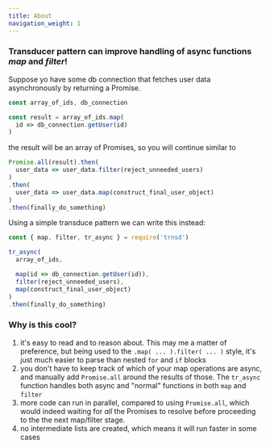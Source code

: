 ```yaml
---
title: About
navigation_weight: 1
---
```


### Transducer pattern can improve handling of async functions _map_ and _filter_!

Suppose yo have some db connection that fetches user data asynchronously 
by returning a Promise.

```javascript
const array_of_ids, db_connection

const result = array_of_ids.map(
  id => db_connection.getUser(id)
)
```

the result will be an array of Promises, so you will continue similar to

```javascript
Promise.all(result).then(
  user_data => user_data.filter(reject_unneeded_users) 
)
.then(
  user_data => user_data.map(construct_final_user_object)
)
.then(finally_do_something)
```

Using a simple transduce pattern we can write this instead:

```javascript
const { map, filter, tr_async } = require('trnsd')

tr_async(
  array_of_ids,

  map(id => db_connection.getUser(id)),
  filter(reject_unneeded_users),
  map(construct_final_user_object)
)
.then(finally_do_something)
```

### Why is this cool?

1. it's easy to read and to reason about. This may me a matter of preference, but being 
   used to the `.map( ... ).filter( ... )` style, it's just much easier to parse than
   nested `for` and `if` blocks
2. you don't have to keep track of which of your map operations are async, and manually 
   add `Promise.all` around the results of those. The `tr_async` function handles both 
   async and "normal" functions in both `map` and `filter`
3. more code can run in parallel, compared to using `Promise.all`, which would indeed 
   waiting for _all_ the Promises to resolve before proceeding to the the next map/filter 
   stage. 
4. no intermediate lists are created, which means it will run faster in some cases
